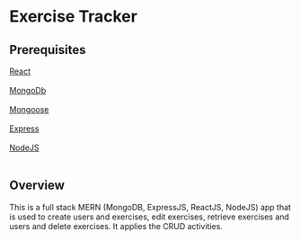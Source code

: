 <h1>Exercise Tracker</h1>
<h2>Prerequisites</h2>
<a href="https://www.reactjs.org">React</a><br></br>
<a href="https://www.mongodb.com/2">MongoDb</a><br></br>
<a href="https://mongoosejs.com/">Mongoose</a><br></br>
<a href="https://expressjs.com/">Express</a><br></br>
<a href="https://nodejs.org/en/">NodeJS</a><br></br>
<h2>Overview</h2>
<p>
This is a full stack MERN (MongoDB, ExpressJS, ReactJS, NodeJS) app that is used to create users and exercises, edit exercises, retrieve exercises and users and delete exercises. It applies the CRUD activities.
</p>